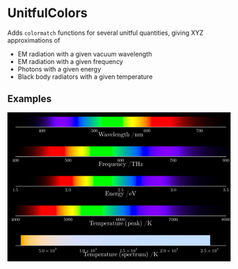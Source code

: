 # UnitfulColors
Adds `colormatch` functions for several unitful quantities, giving XYZ approximations of

* EM radiation with a given vacuum wavelength
* EM radiation with a given frequency
* Photons with a given energy
* Black body radiators with a given temperature

## Examples
![Examples of colors](./doc/examples.png)
